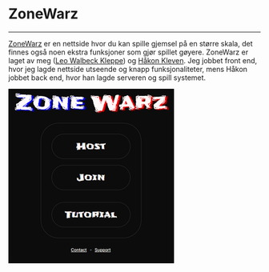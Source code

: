 # ZoneWarz

---

[ZoneWarz](https://ZoneWarz.com) er en nettside hvor du kan spille gjemsel på en større skala, det finnes også noen ekstra funksjoner som gjør spillet gøyere. ZoneWarz er laget av meg ([Leo Walbeck Kleppe](https://lkleppe.com)) og [Håkon Kleven](https://ZoneWarz.com). Jeg jobbet front end, hvor jeg lagde nettside utseende og knapp funksjonaliteter, mens Håkon jobbet back end, hvor han lagde serveren og spill systemet.

![ZoneWarz Bilde](https://github.com/Werhww/markdown/blob/main/pictures/zonewarz.png?raw=true)
